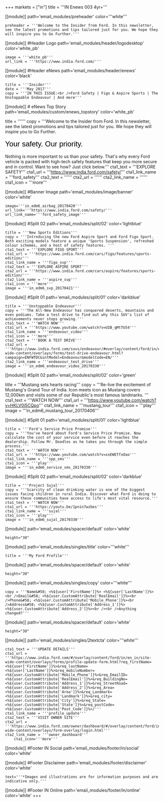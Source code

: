 +++
markets = ["in"]
title = '''IN Enews 003 4yr+'''

[[module]]
path='email_modules/preheader'
color='''white'''

	preheader = '''Welcome to the Insider from Ford. In this newsletter, see the latest promotions and tips tailored just for you. We hope they will inspire you to Go Further.'''

[[module]] #Header Logo
path='email_modules/header/logodesktop'
color='white_pb'

	image = '''white_pb'''
	url_link = '''https://www.india.ford.com/'''

[[module]] #Header eNews
path='email_modules/header/enews'
color='black'

	title = '''Insider'''
	date = '''May 2017'''
	copy = '''IN THIS ISSUE:<br />Ford Safety | Figo & Aspire Sports | The Unstoppable Endeavour | And more'''

[[module]] # eNews Top Story
path='email_modules/custom/enews_topstory'
color='white_pb'

title = ''''''
	copy = '''Welcome to the Insider from Ford. In this newsletter, see the latest promotions and tips tailored just for you. We hope they will inspire you to Go Further.<br /><br /><span style="color:#000001; font-size: 24px; font-family: 'Arial','Helvetica','Sans-Serif'; line-height: 30px; font-weight: normal; font-style: regular;">Your safety. Our priority.</span><br /><br />Nothing is more important to us than your safety. That's why every Ford vehicle is packed with high-tech safety features that keep you more secure and in control. Want to see how? Just click below.'''
	cta1_text = '''EXPLORE SAFETY'''
	cta1_url = '''https://www.india.ford.com/safety/'''
	cta1_link_name = '''ford_safety'''
	cta2_text = ''''''
	cta2_url = ''''''
	cta2_link_name = ''''''
	cta1_icon = '''more'''

[[module]] #Banner Image
path='email_modules/image/banner'
color='white'

	image='''in_edm6_airbag_20170420'''
	url_link='''https://www.india.ford.com/safety/'''
	url_link_name='''ford_safety_image'''

[[module]] #Split 02
path='email_modules/split/02'
color='lightblue'

	title = '''New Sports Editions'''
	copy = '''Introducing the new Ford Aspire Sport and Ford Figo Sport. Both exciting models feature a unique 'Sports Suspension', refreshed colour schemes, and a host of safety features. '''
	cta1_text = '''EXPLORE FIGO SPORT'''
	cta1_url = '''https://www.india.ford.com/cars/figo/features/sports-edition/'''
	cta1_link_name = '''figo_svp'''
	cta2_text = '''EXPLORE ASPIRE SPORT'''
	cta2_url = '''https://www.india.ford.com/cars/aspire/features/sports-edition/'''
	cta2_link_name = '''aspire_svp'''
	cta1_icon = '''more'''
	image = '''in_edm6_svp_20170421'''

[[module]] #Split 01
path='email_modules/split/01'
color='darkblue'

	title = '''Unstoppable Endeavour'''
	copy = '''The All-New Endeavour has conquered deserts, mountains and even podiums. Take a test drive to find out why this SUV's list of achievements never stops growing.'''
	cta1_text = '''WATCH NOW'''
	cta1_url = '''https://www.youtube.com/watch?v=UIB_qMtTU54'''
	cta1_link_name = '''endeavour_video'''
	cta1_icon = '''more'''
	cta2_text = '''BOOK A TEST DRIVE'''
	cta2_url = '''https://www.india.ford.com/suvs/endeavour/#overlay/content/ford/in/en_in/site-wide-content/overlays/forms/test-drive-endeavour.html?campaign=ENFWTDC&intModel=Endeavour&modelCode=EN/'''
	cta2_link_name = '''endeavour_test_drive'''
	image = '''in_edm6_endeavour_video_20170330'''

[[module]] #Split 02
path='email_modules/split/02'
color='green'

 title = '''Mustang sets hearts racing'''
	copy = '''Re-live the excitement of Mustang's Grand Tour of India. Icon meets icon as Mustang covers 12,000km and visits some of our Republic's most famous landmarks. '''
	cta1_text = '''WATCH NOW'''
	cta1_url = '''https://www.youtube.com/watch?v=HKLV0i5CQpo'''
	cta1_link_name = '''mustang_tour'''
	cta1_icon = '''play'''
	image = '''in_edm6_mustang_tour_20170406'''

[[module]] #Split 01
path='email_modules/split/01'
color='lightblue'

	title = '''Ford's Service Price Promise'''
	copy = '''You've heard about Ford's Service Price Promise. Now calculate the cost of your service even before it reaches the dealership. Follow Mr. Doodles as he takes you through the simple process.'''
	cta1_text = '''WATCH NOW'''
	cta1_url = '''https://www.youtube.com/watch?v=xxEWETfxOao'''
	cta1_link_name = '''spp_sms'''
	cta1_icon = '''play'''
	image = '''in_edm6_service_sms_20170330'''

[[module]] #Split 02
path='email_modules/split/02'
color='darkblue'

	title = '''Project Sujal'''
	copy = '''Scarcity of clean drinking water is one of the biggest issues facing children in rural India. Discover what Ford is doing to ensure these communities have access to life's most vital resource.'''
	cta1_text = '''WATCH NOW'''
	cta1_url = '''https://youtu.be/1pnin7wzbes'''
	cta1_link_name = '''sujal'''
	cta1_icon = '''play'''
	image = '''in_edm6_sujal_20170330'''

[[module]]
path='email_modules/spacer/default'
color='white'

	height="30"

[[module]]
path='email_modules/singles/title'
color='''white'''
	
	title = '''My Ford Profile'''
		
[[module]]
path='email_modules/spacer/default'
color='white'

	height="30"

[[module]]
path='email_modules/singles/copy'
color='''white'''
	
	copy = '''Name&#58; <%${user['FirstName']}%> <%${user['LastName']}%><br />Email&#58; <%${user.CustomAttribute['RealEmail']}%><br />Phone&#58; <%${user.CustomAttribute['Mobile_Phone']}%><br />Address&#58; <%${user.CustomAttribute['Address_1']}%> <%${user.CustomAttribute['Address_2']}%><br /><br />Anything changed?'''
		
[[module]]
path='email_modules/spacer/default'
color='white'

	height="30"				
	
[[module]]
path='email_modules/singles/2textcta'
color='''white'''
	
	cta1_text = '''UPDATE DETAILS'''
	cta1_url = '''https://www.india.ford.com/#/overlay/content/ford/in/en_in/site-wide-content/overlays/forms/profile-update-form.html?req_firstName=<%${user['FirstName']}%>&req_lastName=<%${user['LastName']}%>&req_mobileNumber=<%${user.CustomAttribute['Mobile_Phone']}%>&req_EmailID=<%${user.CustomAttribute['RealEmail']}%>&req_BuildingNo=<%${user.CustomAttribute['Address_1']}%>&req_StreetRoad=<%${user.CustomAttribute['Address_2']}%>&req_Area=<%${user.CustomAttribute['Area']}%>&req_Landmark=<%${user.CustomAttribute['Landmark']}%>&req_city=<%${user.CustomAttribute['City']}%>&req_State=<%${user.CustomAttribute['State']}%>&req_postCode=<%${user.CustomAttribute['Post_Code']}%>/'''
	cta1_link_name = '''profile_update'''
	cta2_text = '''VISIT OWNER SITE'''
	cta2_url = '''https://www.india.ford.com/owner/dashboard/#/overlay/content/ford/in/en_in/site-wide-content/overlays/form-overlay/login.html'''
	cta2_link_name = '''owner_dashboard'''
		cta1_icon='''more'''


[[module]] #Footer IN Social
path='email_modules/footer/in/social'
color='white'

[[module]] #Footer Disclaimer
path='email_modules/footer/disclaimer'
color='white'

	text='''*Images and illustrations are for information purposes and are indicative only.'''

[[module]] #Footer IN Online
path='email_modules/footer/in/online'
color='white'
+++